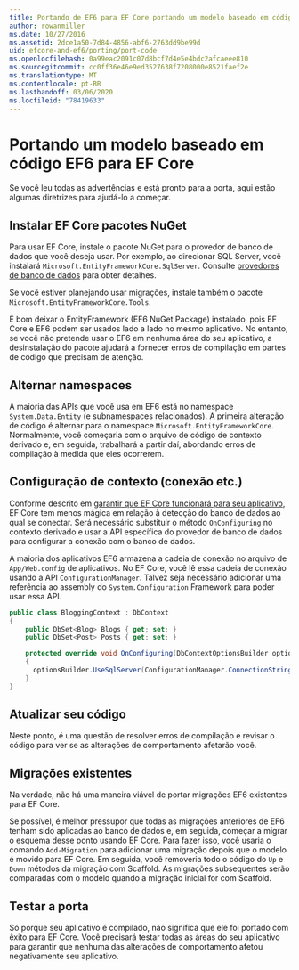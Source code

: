 ```yaml
---
title: Portando de EF6 para EF Core portando um modelo baseado em código-EF
author: rowanmiller
ms.date: 10/27/2016
ms.assetid: 2dce1a50-7d84-4856-abf6-2763dd9be99d
uid: efcore-and-ef6/porting/port-code
ms.openlocfilehash: 0a99eac2091c07d8bcf7d4e5e4bdc2afcaeee810
ms.sourcegitcommit: cc0ff36e46e9ed3527638f7208000e8521faef2e
ms.translationtype: MT
ms.contentlocale: pt-BR
ms.lasthandoff: 03/06/2020
ms.locfileid: "78419633"
---
```

# <a name="porting-an-ef6-code-based-model-to-ef-core"></a>Portando um modelo baseado em código EF6 para EF Core

Se você leu todas as advertências e está pronto para a porta, aqui estão algumas diretrizes para ajudá-lo a começar.

## <a name="install-ef-core-nuget-packages"></a>Instalar EF Core pacotes NuGet

Para usar EF Core, instale o pacote NuGet para o provedor de banco de dados que você deseja usar. Por exemplo, ao direcionar SQL Server, você instalará `Microsoft.EntityFrameworkCore.SqlServer`. Consulte [provedores de banco de dados](../../core/providers/index.md) para obter detalhes.

Se você estiver planejando usar migrações, instale também o pacote `Microsoft.EntityFrameworkCore.Tools`.

É bom deixar o EntityFramework (EF6 NuGet Package) instalado, pois EF Core e EF6 podem ser usados lado a lado no mesmo aplicativo. No entanto, se você não pretende usar o EF6 em nenhuma área do seu aplicativo, a desinstalação do pacote ajudará a fornecer erros de compilação em partes de código que precisam de atenção.

## <a name="swap-namespaces"></a>Alternar namespaces

A maioria das APIs que você usa em EF6 está no namespace `System.Data.Entity` (e subnamespaces relacionados). A primeira alteração de código é alternar para o namespace `Microsoft.EntityFrameworkCore`. Normalmente, você começaria com o arquivo de código de contexto derivado e, em seguida, trabalhará a partir daí, abordando erros de compilação à medida que eles ocorrerem.

## <a name="context-configuration-connection-etc"></a>Configuração de contexto (conexão etc.)

Conforme descrito em [garantir que EF Core funcionará para seu aplicativo](ensure-requirements.md), EF Core tem menos mágica em relação à detecção do banco de dados ao qual se conectar. Será necessário substituir o método `OnConfiguring` no contexto derivado e usar a API específica do provedor de banco de dados para configurar a conexão com o banco de dados.

A maioria dos aplicativos EF6 armazena a cadeia de conexão no arquivo de `App/Web.config` de aplicativos. No EF Core, você lê essa cadeia de conexão usando a API `ConfigurationManager`. Talvez seja necessário adicionar uma referência ao assembly do `System.Configuration` Framework para poder usar essa API.

``` csharp
public class BloggingContext : DbContext
{
    public DbSet<Blog> Blogs { get; set; }
    public DbSet<Post> Posts { get; set; }

    protected override void OnConfiguring(DbContextOptionsBuilder optionsBuilder)
    {
      optionsBuilder.UseSqlServer(ConfigurationManager.ConnectionStrings["BloggingDatabase"].ConnectionString);
    }
}
```

## <a name="update-your-code"></a>Atualizar seu código

Neste ponto, é uma questão de resolver erros de compilação e revisar o código para ver se as alterações de comportamento afetarão você.

## <a name="existing-migrations"></a>Migrações existentes

Na verdade, não há uma maneira viável de portar migrações EF6 existentes para EF Core.

Se possível, é melhor pressupor que todas as migrações anteriores de EF6 tenham sido aplicadas ao banco de dados e, em seguida, começar a migrar o esquema desse ponto usando EF Core. Para fazer isso, você usaria o comando `Add-Migration` para adicionar uma migração depois que o modelo é movido para EF Core. Em seguida, você removeria todo o código do `Up` e `Down` métodos da migração com Scaffold. As migrações subsequentes serão comparadas com o modelo quando a migração inicial for com Scaffold.

## <a name="test-the-port"></a>Testar a porta

Só porque seu aplicativo é compilado, não significa que ele foi portado com êxito para EF Core. Você precisará testar todas as áreas do seu aplicativo para garantir que nenhuma das alterações de comportamento afetou negativamente seu aplicativo.
